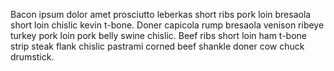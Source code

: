 Bacon ipsum dolor amet prosciutto leberkas short ribs pork loin bresaola short loin chislic kevin t-bone. Doner capicola rump bresaola venison ribeye turkey pork loin pork belly swine chislic. Beef ribs short loin ham t-bone strip steak flank chislic pastrami corned beef shankle doner cow chuck drumstick.
